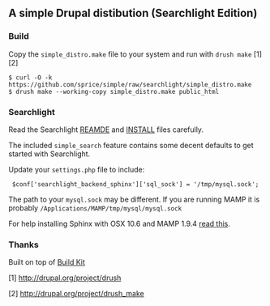 ## A simple Drupal distibution (Searchlight Edition)

### Build

Copy the `simple_distro.make` file to your system and run with `drush make` [1][2]

    $ curl -O -k https://github.com/sprice/simple/raw/searchlight/simple_distro.make
    $ drush make --working-copy simple_distro.make public_html

### Searchlight

Read the Searchlight [REAMDE](https://github.com/yhahn/searchlight/blob/drupal-7--1/README.markdown) and [INSTALL](https://github.com/yhahn/searchlight/blob/drupal-7--1/INSTALL.markdown) files carefully.

The included `simple_search` feature contains some decent defaults to get started with Searchlight.

Update your `settings.php` file to include:

     $conf['searchlight_backend_sphinx']['sql_sock'] = '/tmp/mysql.sock';

The path to your `mysql.sock` may be different. If you are running MAMP it is probably `/Applications/MAMP/tmp/mysql/mysql.sock`

For help installing Sphinx with OSX 10.6 and MAMP 1.9.4 [read this](https://gist.github.com/742897).

### Thanks

Built on top of [Build Kit](http://drupal.org/project/buildkit)

[1] http://drupal.org/project/drush

[2] http://drupal.org/project/drush_make
